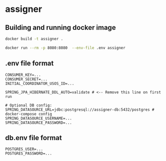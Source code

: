 # assigner

## Building and running docker image

```sh
docker build -t assigner .
```

```sh
docker run --rm -p 8080:8080  --env-file .env assigner
```

## .env file format

```dotenv
CONSUMER_KEY=...
CONSUMER_SECRET=...
INITIAL_COORDINATOR_USOS_ID=...

SPRING_JPA_HIBERNATE_DDL_AUTO=validate # <-- Remove this line on first run

# Optional DB config:
SPRING_DATASOURCE_URL=jdbc:postgresql://assigner-db:5432/postgres # docker-compose config
SPRING_DATASOURCE_USERNAME=...
SPRING_DATASOURCE_PASSWORD=...
```

## db.env file format

```dotenv
POSTGRES_USER=...
POSTGRES_PASSWORD=...
```